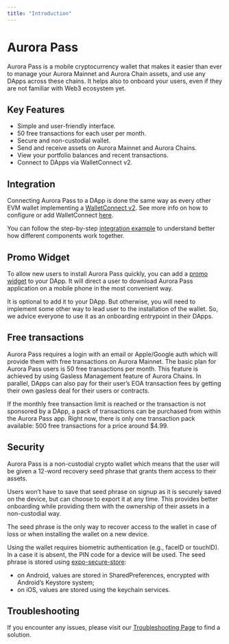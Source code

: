 ```yaml
---
title: "Introduction"
---
```


# Aurora Pass

Aurora Pass is a mobile cryptocurrency wallet that makes it easier than ever to manage your Aurora Mainnet and Aurora Chain assets, and use any DApps across these chains.
It helps also to onboard your users, even if they are not familiar with Web3 ecosystem yet.

## Key Features

- Simple and user-friendly interface.
- 50 free transactions for each user per month.
- Secure and non-custodial wallet.
- Send and receive assets on Aurora Mainnet and Aurora Chains.
- View your portfolio balances and recent transactions.
- Connect to DApps via WalletConnect v2.

## Integration

Connecting Aurora Pass to a DApp is done the same way as every other EVM wallet implementing a [WalletConnect v2](https://docs.walletconnect.com/).
See more info on how to configure or add WalletConnect [here](/onboard/wallet-connect).

You can follow the step-by-step [integration example](/onboard/integration-example) to understand better how different components work together.

## Promo Widget

To allow new users to install Aurora Pass quickly, you can add a [promo widget](/onboard/promo-widget) to your DApp.
It will direct a user to download Aurora Pass application on a mobile phone in the most convenient way.

It is optional to add it to your DApp. But otherwise, you will need to implement some other way to lead user to the installation of the wallet.
So, we advice everyone to use it as an onboarding entrypoint in their DApps.

## Free transactions

Aurora Pass requires a login with an email or Apple/Google auth which will provide them with free transactions on Aurora Mainnet.
The basic plan for Aurora Pass users is 50 free transactions per month. This feature is achieved by using Gasless Management feature of Aurora Chains.
In parallel, DApps can also pay for their user’s EOA transaction fees by getting their own gasless deal for their users or contracts.

If the monthly free transaction limit is reached or the transaction is not sponsored by a DApp, a pack of transactions can be purchased from within the Aurora Pass app.
Right now, there is only one transaction pack available: 500 free transactions for a price around $4.99.

## Security

Aurora Pass is a non-custodial crypto wallet which means that the user will be given a 12-word recovery seed phrase that grants them access to their assets.

Users won’t have to save that seed phrase on signup as it is securely saved on the device, but can choose to export it at any time.
This provides better onboarding while providing them with the ownership of their assets in a non-custodial way.

The seed phrase is the only way to recover access to the wallet in case of loss or when installing the wallet on a new device.

Using the wallet requires biometric authentication (e.g., faceID or touchID). In a case it is absent, the PIN code for a device will be used.
The seed phrase is stored using [expo-secure-store](https://docs.expo.dev/versions/latest/sdk/securestore/):

- on Android, values are stored in SharedPreferences, encrypted with Android’s Keystore system;
- on iOS, values are stored using the keychain services.

## Troubleshooting

If you encounter any issues, please visit our [Troubleshooting Page](/onboard/troubleshooting) to find a solution.
